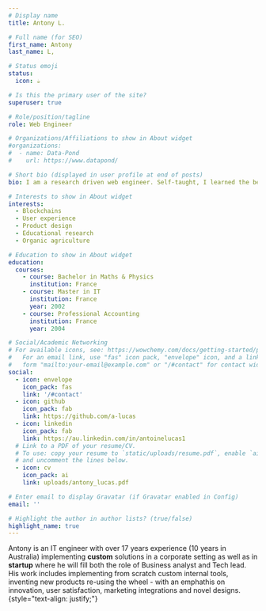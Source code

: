 ```yaml
---
# Display name
title: Antony L.

# Full name (for SEO)
first_name: Antony
last_name: L,

# Status emoji
status:
  icon: ☕️

# Is this the primary user of the site?
superuser: true

# Role/position/tagline
role: Web Engineer

# Organizations/Affiliations to show in About widget
#organizations:
#  - name: Data-Pond
#    url: https://www.datapond/

# Short bio (displayed in user profile at end of posts)
bio: I am a research driven web engineer. Self-taught, I learned the best techniques for implementing all aspects of a complete IT product - with over 25 years experience implementing **custom solutions**.

# Interests to show in About widget
interests:
  - Blockchains
  - User experience
  - Product design
  - Educational research
  - Organic agriculture

# Education to show in About widget
education:
  courses:
    - course: Bachelor in Maths & Physics
      institution: France
    - course: Master in IT
      institution: France
      year: 2002
    - course: Professional Accounting 
      institution: France
      year: 2004

# Social/Academic Networking
# For available icons, see: https://wowchemy.com/docs/getting-started/page-builder/#icons
#   For an email link, use "fas" icon pack, "envelope" icon, and a link in the
#   form "mailto:your-email@example.com" or "/#contact" for contact widget.
social:
  - icon: envelope
    icon_pack: fas
    link: '/#contact' 
  - icon: github
    icon_pack: fab
    link: https://github.com/a-lucas
  - icon: linkedin
    icon_pack: fab
    link: https://au.linkedin.com/in/antoinelucas1
  # Link to a PDF of your resume/CV.
  # To use: copy your resume to `static/uploads/resume.pdf`, enable `ai` icons in `params.yaml`,
  # and uncomment the lines below.
  - icon: cv
    icon_pack: ai
    link: uploads/antony_lucas.pdf

# Enter email to display Gravatar (if Gravatar enabled in Config)
email: ''

# Highlight the author in author lists? (true/false)
highlight_name: true
---
```



Antony is an IT engineer with over 17 years experience (10 years in Australia) implementing **custom** solutions in a corporate setting as well as in **startup** where he will fill both the role of Business analyst and Tech lead. His work includes implementing from scratch custom internal tools, inventing new products re-using the wheel - with an emphathis on innovation, user satisfaction, marketing integrations and novel designs.
{style="text-align: justify;"}

